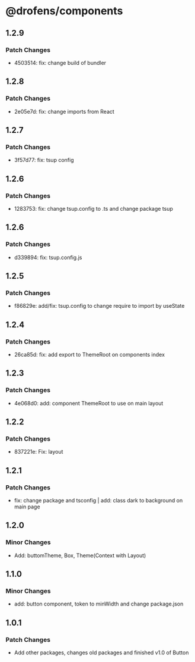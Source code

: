 # @drofens/components

## 1.2.9

### Patch Changes

- 4503514: fix: change build of bundler

## 1.2.8

### Patch Changes

- 2e05e7d: fix: change imports from React

## 1.2.7

### Patch Changes

- 3f57d77: fix: tsup config

## 1.2.6

### Patch Changes

- 1283753: fix: change tsup.config to .ts and change package tsup

## 1.2.6

### Patch Changes

- d339894: fix: tsup.config.js

## 1.2.5

### Patch Changes

- f86829e: add/fix: tsup.config to change require to import by useState

## 1.2.4

### Patch Changes

- 26ca85d: fix: add export to ThemeRoot on components index

## 1.2.3

### Patch Changes

- 4e068d0: add: component ThemeRoot to use on main layout

## 1.2.2

### Patch Changes

- 837221e: Fix: layout

## 1.2.1

### Patch Changes

- fix: change package and tsconfig | add: class dark to background on main page

## 1.2.0

### Minor Changes

- Add: buttomTheme, Box, Theme(Context with Layout)

## 1.1.0

### Minor Changes

- add: button component, token to minWidth and change package.json

## 1.0.1

### Patch Changes

- Add other packages, changes old packages and finished v1.0 of Button
